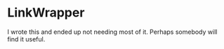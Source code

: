 LinkWrapper
===========

I wrote this and ended up not needing most of it. Perhaps somebody will find it useful.
